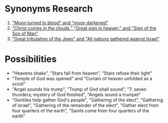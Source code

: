 # Synonyms Research

1. ["Moon turned to blood" and "moon darkened"](moon.md)
2. ["Christ comes in the clouds," "Great sign in heaven," and "Sign of the Son of Man"](great-sign.md)
3. ["Great tribulation of the Jews" and "All nations gathered against Israel"](jews-tribulation.md)

# Possibilities

* "Heavens shake", "Stars fall from heaven", "Stars refuse their light"
* "Temple of God was opened" and "Curtain of heaven unfolded as a scroll"
* "Angel sounds his trump", "Trump of God shall sound", "7: seven thunders; mystery of God finished", "Angels sound a trumpet"
* "Gentiles help gather God's people", "Gathering of the elect", "Gathering of Israel", "Gathering of the remainder of the elect", "Gather elect from four quarters of the earth", "Saints come from four quarters of the earth"
